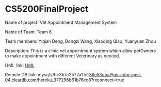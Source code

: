 # CS5200FinalProject

Name of project: Vet Appointment Management System

Name of Team: Team 6

Team members: Yiqian Deng, Dongzi Wang, Xiaoqing Qiao, Yuanyuan Zhou

Description: This is a clinic vet appointment system which allow petOwners to make appointment with different Veterinary as needed.

UML link: [UML](src/db_design_final_project_UML.pdf)

Remote DB link: mysql://bc3b7a2577a2bf:36e53dba@us-cdbr-east-04.cleardb.com/heroku_377296b61b76ec8?reconnect=true
